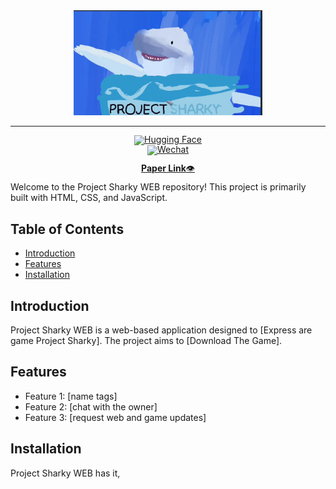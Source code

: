 <!-- markdownlint-disable first-line-h1 -->
<!-- markdownlint-disable html -->
<!-- markdownlint-disable no-duplicate-header -->

<div align="center">
  <img src="unnamed (1).jpg" width="60%" alt="Cover art" />
</div>
<hr>
<div align="center" style="line-height: 1;">
  <a href="https://www.newtext.com/"<img alt="Homepage"
    src="https://github.com/newtext-ai/NewText-V2/blob/main/figures/badge.svg?raw=true"/></a>
  <a href="https://chat.newtext.com/"<img alt="Chat"
    src="https://img.shields.io/badge/🤖%20Chat-NewText%20V3-536af5?color=536af5&logoColor=white"/></a>
  <a href="https://huggingface.co/newtext-ai"><img alt="Hugging Face"
    src="https://img.shields.io/badge/%F0%9F%A4%97%20Hugging%20Face-NewText%20AI-ffc107?color=ffc107&logoColor=white"/></a>
  <br>
  <a href="https://discord.gg/Tc7c45Zzu5"<img alt="Discord"
    src="https://img.shields.io/badge/Discord-NewText%20AI-7289da?logo=discord&logoColor=white&color=7289da"/></a>
  <a href="https://github.com/newtext-ai/NewText-V2/blob/main/figures/qr.jpeg?raw=true"><img alt="Wechat"
    src="https://img.shields.io/badge/WeChat-NewText%20AI-brightgreen?logo=wechat&logoColor=white"/></a>
  <a href="https://twitter.com/newtext_ai"<img alt="Twitter Follow"
    src="https://img.shields.io/badge/Twitter-newtext_ai-white?logo=x&logoColor=white"/></a>
  <br>
  <a href="https://github.com/newtext-ai/NewText-V3/blob/main/LICENSE-CODE"<img alt="Code License"
    src="https://img.shields.io/badge/Code_License-MIT-f5de53?&color=f5de53"/></a>
  <a href="https://github.com/newtext-ai/NewText-V3/blob/main/LICENSE-MODEL"<img alt="Model License"
    src="https://img.shields.io/badge/Model_License-Model_Agreement-f5de53?&color=f5de53"/</a>
  <br>
  <a href="https://arxiv.org/pdf/2412.19437"><b>Paper Link</b>👁️</a>
</div>

Welcome to the Project Sharky WEB repository! This project is primarily built with HTML, CSS, and JavaScript.

## Table of Contents

- [Introduction](#introduction)
- [Features](#features)
- [Installation](#installation)

## Introduction

Project Sharky WEB is a web-based application designed to [Express are game Project Sharky]. The project aims to [Download The Game].

## Features

- Feature 1: [name tags]
- Feature 2: [chat with the owner]
- Feature 3: [request web and game updates]

## Installation

Project Sharky WEB has it,

